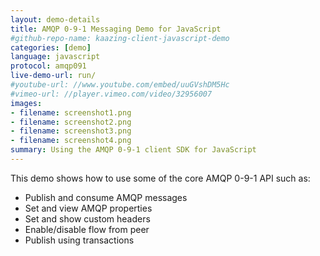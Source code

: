 ```yaml
---
layout: demo-details
title: AMQP 0-9-1 Messaging Demo for JavaScript
#github-repo-name: kaazing-client-javascript-demo
categories: [demo]
language: javascript
protocol: amqp091
live-demo-url: run/
#youtube-url: //www.youtube.com/embed/uuGVshDM5Hc
#vimeo-url: //player.vimeo.com/video/32956007
images:
- filename: screenshot1.png
- filename: screenshot2.png
- filename: screenshot3.png
- filename: screenshot4.png
summary: Using the AMQP 0-9-1 client SDK for JavaScript
---
```


This demo shows how to use some of the core AMQP 0-9-1 API such as:

* Publish and consume AMQP messages
* Set and view AMQP properties
* Set and show custom headers
* Enable/disable flow from peer
* Publish using transactions
